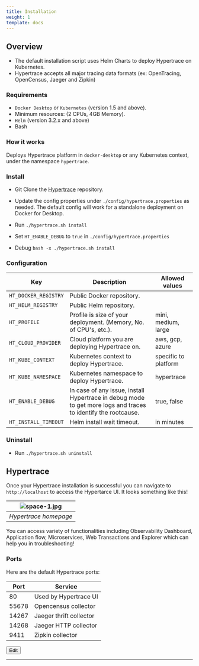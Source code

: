 ```yaml
---
title: Installation
weight: 1
template: docs
---
```

## Overview
- The default installation script uses Helm Charts to deploy Hypertrace on Kubernetes.
- Hypertrace accepts all major tracing data formats (ex: OpenTracing, OpenCensus, Jaeger and Zipkin)

### Requirements
- `Docker Desktop` or `Kubernetes` (version 1.5 and above).
- Minimum resources: (2 CPUs, 4GB Memory).
- `Helm` (version 3.2.x and above)
- Bash


### How it works
Deploys Hypertrace platform in `docker-desktop` or any Kubernetes context, under the namespace `hypertrace`.

### Install
- Git Clone the <a href="https://github.com/hypertrace/hypertrace">Hypertrace</a> repository. 
- Update the config properties under `./config/hypertrace.properties` as needed. The default config will work for a standalone deployment on Docker for Desktop.
- Run `./hypertrace.sh install`

- Set `HT_ENABLE_DEBUG` to `true` in `./config/hypertrace.properties`
- Debug `bash -x ./hypertrace.sh install`


### Configuration

| Key                  | Description                                                                                                   | Allowed values       |
|----------------------|---------------------------------------------------------------------------------------------------------------|----------------------|
| `HT_DOCKER_REGISTRY` | Public Docker repository.                                                                                     |                      |
| `HT_HELM_REGISTRY`   | Public Helm repository.                                                                                       |                      |
| `HT_PROFILE`         | Profile is size of your deployment. (Memory, No. of CPU's, etc.).                                             | mini, medium, large  |
| `HT_CLOUD_PROVIDER`  | Cloud platform you are deploying Hypertrace on.                                                               | aws, gcp, azure      |
| `HT_KUBE_CONTEXT`    | Kubernetes context to deploy Hypertrace.                                                                      | specific to platform |
| `HT_KUBE_NAMESPACE`  | Kubernetes namespace to deploy Hypertrace.                                                                    | hypertrace           |
| `HT_ENABLE_DEBUG`    | In case of any issue, install Hypertrace in debug mode to get more logs and traces to identify the rootcause. | true, false          |
| `HT_INSTALL_TIMEOUT` | Helm install wait timeout.                                                                                    | in minutes           |

### Uninstall
- Run `./hypertrace.sh uninstall`

## Hypertrace

Once your Hypertrace installation is successful you can navigate to `http://localhost` to access the Hypertarce UI. It looks something like this!

| ![space-1.jpg](https://s3.amazonaws.com/hypertrace-docs/dashboard-1.png) | 
|:--:| 
| *Hypertrace homepage* |

You can access variety of functionalities including Observability Dashboard, Application flow, Microservices, Web Transactions and Explorer which can help you in troubleshooting!

### Ports

Here are the default Hypertrace ports:

| Port  | Service                 |
|-------|-------------------------|
| 80    | Used by Hypertrace UI   |
| 55678 | Opencensus collector    |
| 14267 | Jaeger thrift collector |
| 14268 | Jaeger HTTP collector   |
| 9411  | Zipkin collector        |


<a href="https://github.com/hypertrace/hypertrace-docs-website/tree/master/src/pages/docs/getting-started/installation.md">
<button type="button">Edit</button></a>

***
